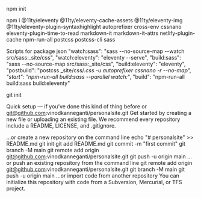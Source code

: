 npm init

npm i @11ty/eleventy @11ty/eleventy-cache-assets @11ty/eleventy-img @11ty/eleventy-plugin-syntaxhighlight autoprefixer cross-env cssnano eleventy-plugin-time-to-read markdown-it markdown-it-attrs netlify-plugin-cache npm-run-all postcss postcss-cli sass

Scripts for package json
"watch:sass": "sass  --no-source-map --watch src/sass:_site/css",
    "watch:eleventy": "eleventy --serve",
    "build:sass": "sass  --no-source-map src/sass:_site/css",
    "build:eleventy": "eleventy",
    "postbuild": "postcss _site/css/*.css -u autoprefixer cssnano -r --no-map",
    "start": "npm-run-all build:sass --parallel watch:*",
    "build": "npm-run-all build:sass build:eleventy"

git init

Quick setup — if you’ve done this kind of thing before
or	
git@github.com:vinodkanneganti/personalsite.git
Get started by creating a new file or uploading an existing file. We recommend every repository include a README, LICENSE, and .gitignore.

…or create a new repository on the command line
echo "# personalsite" >> README.md
git init
git add README.md
git commit -m "first commit"
git branch -M main
git remote add origin git@github.com:vinodkanneganti/personalsite.git
git push -u origin main
…or push an existing repository from the command line
git remote add origin git@github.com:vinodkanneganti/personalsite.git
git branch -M main
git push -u origin main
…or import code from another repository
You can initialize this repository with code from a Subversion, Mercurial, or TFS project.

